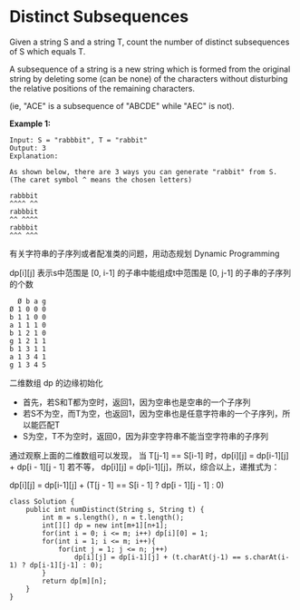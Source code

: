 # Distinct Subsequences

Given a string S and a string T, count the number of distinct subsequences of S which equals T.

A subsequence of a string is a new string which is formed from the original string by deleting some (can be none) of the characters without disturbing the relative positions of the remaining characters.

(ie, "ACE" is a subsequence of "ABCDE" while "AEC" is not).

**Example 1:**
```
Input: S = "rabbbit", T = "rabbit"
Output: 3
Explanation:

As shown below, there are 3 ways you can generate "rabbit" from S.
(The caret symbol ^ means the chosen letters)

rabbbit
^^^^ ^^
rabbbit
^^ ^^^^
rabbbit
^^^ ^^^
```
有关字符串的子序列或者配准类的问题，用动态规划 Dynamic Programming 

dp[i][j] 表示s中范围是 [0, i-1] 的子串中能组成t中范围是 [0, j-1] 的子串的子序列的个数

```
  Ø b a g
Ø 1 0 0 0
b 1 1 0 0
a 1 1 1 0
b 1 2 1 0
g 1 2 1 1
b 1 3 1 1
a 1 3 4 1
g 1 3 4 5
```
二维数组 dp 的边缘初始化
* 首先，若S和T都为空时，返回1，因为空串也是空串的一个子序列
* 若S不为空，而T为空，也返回1，因为空串也是任意字符串的一个子序列，所以能匹配T
* S为空，T不为空时，返回0，因为非空字符串不能当空字符串的子序列

通过观察上面的二维数组可以发现，
当 T[j-1] == S[i-1] 时，dp[i][j] = dp[i-1][j] + dp[i - 1][j - 1]
若不等， dp[i][j] = dp[i-1][j]，所以，综合以上，递推式为：

dp[i][j] = dp[i-1][j] + (T[j - 1] == S[i - 1] ? dp[i - 1][j - 1] : 0)

```
class Solution {
    public int numDistinct(String s, String t) {
        int m = s.length(), n = t.length();
        int[][] dp = new int[m+1][n+1];
        for(int i = 0; i <= m; i++) dp[i][0] = 1;
        for(int i = 1; i <= m; i++){
            for(int j = 1; j <= n; j++)
                dp[i][j] = dp[i-1][j] + (t.charAt(j-1) == s.charAt(i-1) ? dp[i-1][j-1] : 0);
        }
        return dp[m][n];
    }
}
```
